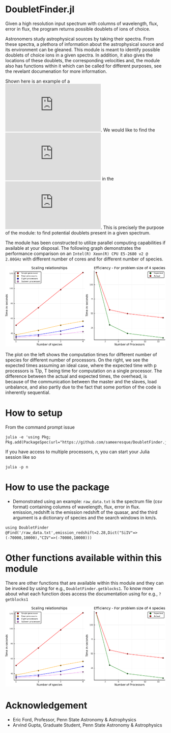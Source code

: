 # DoubletFinder.jl
Given a high resolution input spectrum with columns of wavelength, flux, error in flux, the program returns possible doublets of ions of choice.

Astronomers study astrophysical sources by taking their spectra. From these spectra, a plethora of information about the astrophysical source and its environment can be gleaned. This module is meant to identify possible doublets of choice ions in a given spectra. In addition, it also gives the locations of these doublets, the corresponding velocities and, the module also has functions within it which can be called for different purposes, see the revelant documenation for more information.

Shown here is an example of a ![high resolution spectrum](https://github.com/sameeresque/DoubletFinder.jl/blob/master/examples/norm_spec.pdf). We would like to find the ![needles](https://github.com/sameeresque/DoubletFinder.jl/blob/master/examples/Merged_doublets.pdf) in the ![haystack](https://github.com/sameeresque/DoubletFinder.jl/blob/master/examples/norm_spec.pdf). This is precisely the purpose of the module: to find potential doublets present in a given spectrum.

The module has been constructed to utilize parallel computing capabilities if available at your disposal. The following graph demonstrates the performance comparison on an `Intel(R) Xeon(R) CPU E5-2680 v2 @ 2.80GHz` with different number of cores and for different number of species.

![performance](https://github.com/sameeresque/DoubletFinder.jl/blob/master/examples/comparison.png)

The plot on the left shows the computation times for different number of species for different number of processors. On the right, we see the expected times assuming an ideal case, where the expected time with p processors is T/p, T being time for computation on a single processor. The difference between the actual and expected times, the overhead, is because of the communication between the master and the slaves, load unbalance, and also partly due to the fact that some portion of the code is inherently sequential. 

# How to setup 

From the command prompt issue 
```
julia -e 'using Pkg; Pkg.add(PackageSpec(url="https://github.com/sameeresque/DoubletFinder.jl.git"))'
```
If you have access to multiple processors, n, you can start your Julia session like so

```
julia -p n
```

# How to use the package 
- Demonstrated using an example: `raw_data.txt` is the spectrum file (csv format) containing columns of wavelength, flux, error in flux. emission_redshift is the emission redshift of the quasar, and the third argument is a dictionary of species and the search windows in km/s.
```
using DoubletFinder
@Find('/raw_data.txt',emission_redshift=2.28,Dict("SiIV"=>(-70000,10000),"CIV"=>(-70000,10000)))
```

# Other functions available within this module

There are other functions that are available within this module and they can be invoked by using for e.g., `DoubletFinder.getblocks1`. To know more about what each function does access the documentation using for e.g.,
`?getblocks1`

![other functions](https://github.com/sameeresque/DoubletFinder.jl/blob/master/examples/comparison.png)

# Acknowledgement

- Eric Ford, Professor, Penn State Astronomy & Astrophysics
- Arvind Gupta, Graduate Student, Penn State Astronomy & Astrophysics


